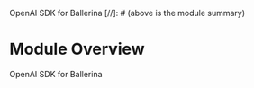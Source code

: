 OpenAI SDK for Ballerina
[//]: # (above is the module summary)

# Module Overview
OpenAI SDK for Ballerina
